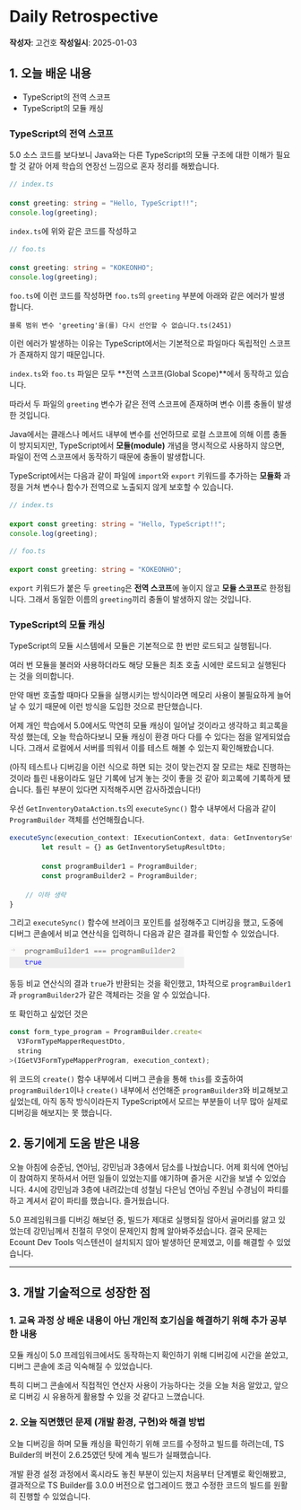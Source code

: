 # Daily Retrospective

**작성자**: 고건호
**작성일시**: 2025-01-03

## 1. 오늘 배운 내용

- TypeScript의 전역 스코프
- TypeScript의 모듈 캐싱

### TypeScript의 전역 스코프

5.0 소스 코드를 보다보니 Java와는 다른 TypeScript의 모듈 구조에 대한 이해가 필요할 것 같아 어제 학습의 연장선 느낌으로 혼자 정리를 해봤습니다.

```typescript
// index.ts

const greeting: string = "Hello, TypeScript!!";
console.log(greeting);
```

`index.ts`에 위와 같은 코드를 작성하고

```typescript
// foo.ts

const greeting: string = "KOKEONHO";
console.log(greeting);
```

`foo.ts`에 이런 코드를 작성하면 `foo.ts`의 `greeting` 부분에 아래와 같은 에러가 발생합니다.

```plain
블록 범위 변수 'greeting'을(를) 다시 선언할 수 없습니다.ts(2451)
```

이런 에러가 발생하는 이유는 TypeScript에서는 기본적으로 파일마다 독립적인 스코프가 존재하지 않기 때문입니다.

`index.ts`와 `foo.ts` 파일은 모두 **전역 스코프(Global Scope)**에서 동작하고 있습니다.

따라서 두 파일의 `greeting` 변수가 같은 전역 스코프에 존재하며 변수 이름 충돌이 발생한 것입니다.

Java에서는 클래스나 메서드 내부에 변수를 선언하므로 로컬 스코프에 의해 이름 충돌이 방지되지만, TypeScript에서 **모듈(module)** 개념을 명시적으로 사용하지 않으면, 파일이 전역 스코프에서 동작하기 때문에 충돌이 발생합니다.

TypeScript에서는 다음과 같이 파일에 `import`와 `export` 키워드를 추가하는 **모듈화** 과정을 거쳐 변수나 함수가 전역으로 노출되지 않게 보호할 수 있습니다.

```typescript
// index.ts

export const greeting: string = "Hello, TypeScript!!";
console.log(greeting);
```

```typescript
// foo.ts

export const greeting: string = "KOKEONHO";
```

`export` 키워드가 붙은 두 `greeting`은 **전역 스코프**에 놓이지 않고 **모듈 스코프**로 한정됩니다. 그래서 동일한 이름의 `greeting`끼리 충돌이 발생하지 않는 것입니다.

### TypeScript의 모듈 캐싱

TypeScript의 모듈 시스템에서 모듈은 기본적으로 한 번만 로드되고 실행됩니다.

여러 번 모듈을 불러와 사용하더라도 해당 모듈은 최초 호출 시에만 로드되고 실행된다는 것을 의미합니다.

만약 매번 호출할 때마다 모듈을 실행시키는 방식이라면 메모리 사용이 불필요하게 늘어날 수 있기 때문에 이런 방식을 도입한 것으로 판단했습니다.

어제 개인 학습에서 5.0에서도 막연히 모듈 캐싱이 일어날 것이라고 생각하고 회고록을 작성 했는데, 오늘 학습하다보니 모듈 캐싱이 환경 마다 다를 수 있다는 점을 알게되었습니다. 그래서 로컬에서 서버를 띄워서 이를 테스트 해볼 수 있는지 확인해봤습니다.

(아직 테스트나 디버깅을 이런 식으로 하면 되는 것이 맞는건지 잘 모르는 채로 진행하는 것이라 틀린 내용이라도 일단 기록에 남겨 놓는 것이 좋을 것 같아 회고록에 기록하게 됐습니다. 틀린 부분이 있다면 지적해주시면 감사하겠습니다!)

우선 `GetInventoryDataAction.ts`의 `executeSync()` 함수 내부에서 다음과 같이 `ProgramBuilder` 객체를 선언해줬습니다.

```typescript
executeSync(execution_context: IExecutionContext, data: GetInventorySetupRequestDto): GetInventorySetupResultDto {
		let result = {} as GetInventorySetupResultDto;

		const programBuilder1 = ProgramBuilder;
		const programBuilder2 = ProgramBuilder;

    // 이하 생략
}
```

그리고 `executeSync()` 함수에 브레이크 포인트를 설정해주고 디버깅을 했고, 도중에 디버그 콘솔에서 비교 연산식을 입력하니 다음과 같은 결과를 확인할 수 있었습니다.

![alt text](../ref/keonho/2025-01-03_고건호_1.png)

동등 비교 연산식의 결과 `true`가 반환되는 것을 확인했고, 1차적으로 `programBuilder1`과 `programBuilder2`가 같은 객체라는 것을 알 수 있었습니다.

또 확인하고 싶었던 것은

```typescript
const form_type_program = ProgramBuilder.create<
  V3FormTypeMapperRequestDto,
  string
>(IGetV3FormTypeMapperProgram, execution_context);
```

위 코드의 `create()` 함수 내부에서 디버그 콘솔을 통해 `this`를 호출하여 `programBuilder1`이나 `create()` 내부에서 선언해준 `programBuilder3`와 비교해보고 싶었는데, 아직 동작 방식이라든지 TypeScript에서 모르는 부분들이 너무 많아 실제로 디버깅을 해보지는 못 했습니다.

## 2. 동기에게 도움 받은 내용

오늘 아침에 승준님, 연아님, 강민님과 3층에서 담소를 나눴습니다. 어제 회식에 연아님이 참여하지 못하셔서 어떤 일들이 있었는지를 얘기하며 즐거운 시간을 보낼 수 있었습니다.
4시에 강민님과 3층에 내려갔는데 성철님 다은님 연아님 주원님 수경님이 파티를 하고 계셔서 같이 파티를 했습니다. 즐거웠습니다.

5.0 프레임워크를 디버깅 해보던 중, 빌드가 제대로 실행되질 않아서 골머리를 앓고 있었는데 강민님께서 친절히 무엇이 문제인지 함께 알아봐주셨습니다. 결국 문제는 Ecount Dev Tools 익스텐션이 설치되지 않아 발생하던 문제였고, 이를 해결할 수 있었습니다.

---

## 3. 개발 기술적으로 성장한 점

### 1. 교육 과정 상 배운 내용이 아닌 개인적 호기심을 해결하기 위해 추가 공부한 내용

모듈 캐싱이 5.0 프레임워크에서도 동작하는지 확인하기 위해 디버깅에 시간을 쏟았고, 디버그 콘솔에 조금 익숙해질 수 있었습니다.

특히 디버그 콘솔에서 직접적인 연산자 사용이 가능하다는 것을 오늘 처음 알았고, 앞으로 디버깅 시 유용하게 활용할 수 있을 것 같다고 느꼈습니다.

### 2. 오늘 직면했던 문제 (개발 환경, 구현)와 해결 방법

오늘 디버깅을 하며 모듈 캐싱을 확인하기 위해 코드를 수정하고 빌드를 하려는데, TS Builder의 버전이 2.6.25였던 탓에 계속 빌드가 실패했습니다.

개발 환경 설정 과정에서 혹시라도 놓친 부분이 있는지 처음부터 단계별로 확인해봤고, 결과적으로 TS Builder를 3.0.0 버전으로 업그레이드 했고 수정한 코드의 빌드를 원활히 진행할 수 있었습니다.

